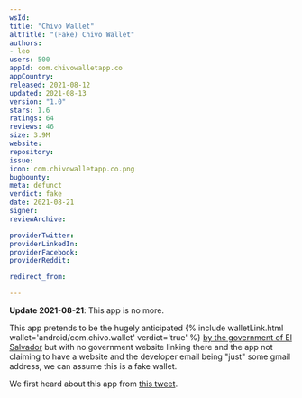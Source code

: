 ```yaml
---
wsId: 
title: "Chivo Wallet"
altTitle: "(Fake) Chivo Wallet"
authors:
- leo
users: 500
appId: com.chivowalletapp.co
appCountry: 
released: 2021-08-12
updated: 2021-08-13
version: "1.0"
stars: 1.6
ratings: 64
reviews: 46
size: 3.9M
website: 
repository: 
issue: 
icon: com.chivowalletapp.co.png
bugbounty: 
meta: defunct
verdict: fake
date: 2021-08-21
signer: 
reviewArchive:

providerTwitter: 
providerLinkedIn: 
providerFacebook: 
providerReddit: 

redirect_from:

---
```


**Update 2021-08-21**: This app is no more.

This app pretends to be the hugely anticipated
{% include walletLink.html wallet='android/com.chivo.wallet' verdict='true' %}
[by the government of El Salvador](https://www.youtube.com/watch?v=E77xEF-E2hs)
but with no government website linking there and the app not claiming to have a
website and the developer email being "just" some gmail address, we can assume
this is a fake wallet.

We first heard about this app from [this tweet](https://twitter.com/ClaudyCordova).
